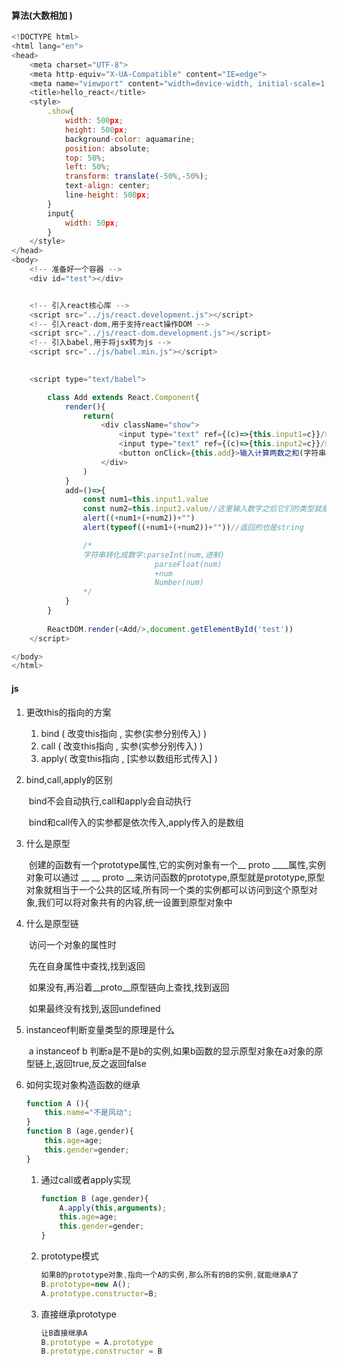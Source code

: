 #### 算法(大数相加 ) 

````js
<!DOCTYPE html>
<html lang="en">
<head>
    <meta charset="UTF-8">
    <meta http-equiv="X-UA-Compatible" content="IE=edge">
    <meta name="viewport" content="width=device-width, initial-scale=1.0">
    <title>hello_react</title>
    <style>
        .show{
            width: 500px;
            height: 500px;
            background-color: aquamarine;
            position: absolute;
            top: 50%;
            left: 50%;
            transform: translate(-50%,-50%);
            text-align: center;
            line-height: 500px;
        }
        input{
            width: 50px;
        }
    </style>
</head>
<body>
    <!-- 准备好一个容器 -->
    <div id="test"></div>


    <!-- 引入react核心库 -->
    <script src="../js/react.development.js"></script>
    <!-- 引入react-dom,用于支持react操作DOM -->
    <script src="../js/react-dom.development.js"></script>
    <!-- 引入babel,用于将jsx转为js -->
    <script src="../js/babel.min.js"></script>

    
    <script type="text/babel">

        class Add extends React.Component{
            render(){
                return(
                    <div className="show">
                        <input type="text" ref={(c)=>{this.input1=c}}/>
                        <input type="text" ref={(c)=>{this.input2=c}}/>
                        <button onClick={this.add}>输入计算两数之和(字符串形式)</button>
                    </div>
                )
            }
            add=()=>{
                const num1=this.input1.value
                const num2=this.input2.value//这里输入数字之后它们的类型就是string
                alert((+num1+(+num2))+"")
                alert(typeof((+num1+(+num2))+""))//返回的也是string

                /* 
                字符串转化成数字:parseInt(num,进制)
                                parseFloat(num)
                                +num
                                Number(num)
                */
            }
        }
    
        ReactDOM.render(<Add/>,document.getElementById('test'))
    </script>

</body>
</html>
````

#### js

1. 更改this的指向的方案

   1. bind ( 改变this指向 , 实参(实参分别传入) )		
   2. call ( 改变this指向 , 实参(实参分别传入) )           
   3. apply( 改变this指向 , [实参以数组形式传入] )     

2. bind,call,apply的区别

   ​	bind不会自动执行,call和apply会自动执行

   ​	bind和call传入的实参都是依次传入,apply传入的是数组

3. 什么是原型

   ​	创建的函数有一个prototype属性,它的实例对象有一个__ proto ____属性,实例对象可以通过 __ __ proto __来访问函数的prototype,原型就是prototype,原型对象就相当于一个公共的区域,所有同一个类的实例都可以访问到这个原型对象,我们可以将对象共有的内容,统一设置到原型对象中

4. 什么是原型链

   ​	访问一个对象的属性时

   ​        先在自身属性中查找,找到返回

   ​        如果没有,再沿着__proto__原型链向上查找,找到返回

   ​        如果最终没有找到,返回undefined

5. instanceof判断变量类型的原理是什么

   ​	a instanceof b 判断a是不是b的实例,如果b函数的显示原型对象在a对象的原型链上,返回true,反之返回false

6. 如何实现对象构造函数的继承

   ````js
   function A (){
       this.name="不是风动";
   }
   function B (age,gender){
       this.age=age;
       this.gender=gender;
   }
   ````

   

   1. 通过call或者apply实现

      ````js
      function B (age,gender){
          A.apply(this,arguments);
          this.age=age;
          this.gender=gender;
      }
      ````

   2. prototype模式

      ````js
      如果B的prototype对象,指向一个A的实例,那么所有的B的实例,就能继承A了
      B.prototype=new A();
      A.prototype.constructor=B;
      ````

   3. 直接继承prototype

      ````js
      让B直接继承A
      B.prototype = A.prototype
      B.prototype.constructor = B
      ````

      